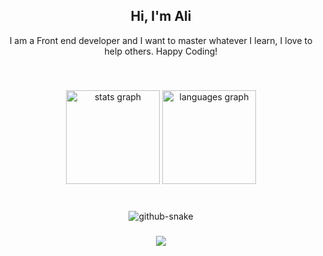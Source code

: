 <h2 align="center">Hi, I'm Ali</h2>

<p align="center">I am a Front end developer and I want to master whatever I learn, I love to help others. Happy Coding!</p>
<br />

###

<div align="center">
  <img src="https://github-readme-stats.vercel.app/api?username=alisajad001&hide_title=false&hide_rank=false&show_icons=true&include_all_commits=true&count_private=true&disable_animations=false&theme=dracula&locale=en&hide_border=false" height="150" alt="stats graph"  />
  <img src="https://github-readme-stats.vercel.app/api/top-langs?username=alisajad001&locale=en&hide_title=false&layout=compact&hide=php,css,html,roff&card_width=320&langs_count=5&theme=dracula&hide_border=false" height="150" alt="languages graph"  />
</div>

###

<br clear="both">

<div align="center">
  <picture>
    <source media="(prefers-color-scheme: dark)" srcset="https://raw.githubusercontent.com/DarhkVoyd/DarhkVoyd/output/snake.svg" />
    <img alt="github-snake" src="https://raw.githubusercontent.com/alisajad001/alisajad001/output/snake.svg" />
  </picture>
</div> 

###

<div align="center">
  <img src="https://profile-counter.glitch.me/alisajad001/count.svg?"  />
</div> 

###
